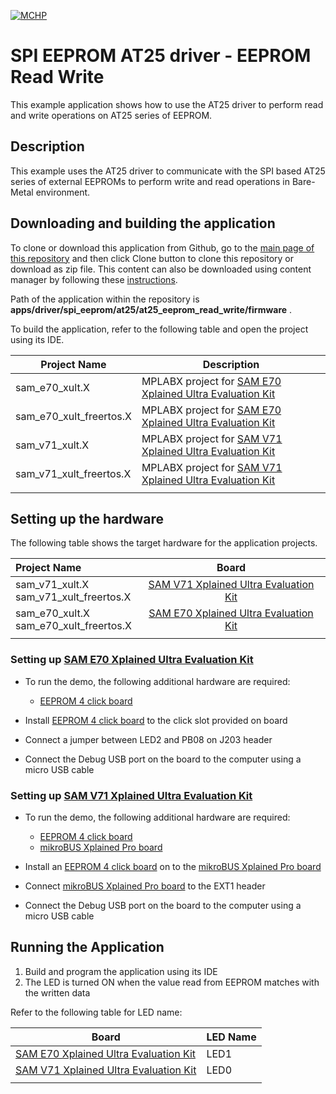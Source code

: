 [![MCHP](https://www.microchip.com/ResourcePackages/Microchip/assets/dist/images/logo.png)](https://www.microchip.com)

# SPI EEPROM AT25 driver - EEPROM Read Write

This example application shows how to use the AT25 driver to perform read and write operations on AT25 series of EEPROM.

## Description

This example uses the AT25 driver to communicate with the SPI based AT25 series of external EEPROMs to perform write and read operations in Bare-Metal environment.

## Downloading and building the application

To clone or download this application from Github, go to the [main page of this repository](https://github.com/Microchip-MPLAB-Harmony/core_apps_sam_e70_s70_v70_v71) and then click Clone button to clone this repository or download as zip file.
This content can also be downloaded using content manager by following these [instructions](https://github.com/Microchip-MPLAB-Harmony/contentmanager/wiki).

Path of the application within the repository is **apps/driver/spi_eeprom/at25/at25_eeprom_read_write/firmware** .

To build the application, refer to the following table and open the project using its IDE.

| Project Name      | Description                                    |
| ----------------- | ---------------------------------------------- |
| sam_e70_xult.X | MPLABX project for [SAM E70 Xplained Ultra Evaluation Kit](https://www.microchip.com/DevelopmentTools/ProductDetails/PartNO/DM320113) |
| sam_e70_xult_freertos.X | MPLABX project for [SAM E70 Xplained Ultra Evaluation Kit](https://www.microchip.com/DevelopmentTools/ProductDetails/PartNO/DM320113) |
| sam_v71_xult.X | MPLABX project for [SAM V71 Xplained Ultra Evaluation Kit](https://www.microchip.com/developmenttools/ProductDetails/atsamv71-xult) |
| sam_v71_xult_freertos.X | MPLABX project for [SAM V71 Xplained Ultra Evaluation Kit](https://www.microchip.com/developmenttools/ProductDetails/atsamv71-xult) |
|||

## Setting up the hardware

The following table shows the target hardware for the application projects.

| Project Name| Board|
|:---------|:---------:|
| sam_v71_xult.X <br> sam_v71_xult_freertos.X | [SAM V71 Xplained Ultra Evaluation Kit](https://www.microchip.com/developmenttools/ProductDetails/atsamv71-xult) |
| sam_e70_xult.X <br> sam_e70_xult_freertos.X | [SAM E70 Xplained Ultra Evaluation Kit](https://www.microchip.com/DevelopmentTools/ProductDetails/PartNO/DM320113) |
|||

### Setting up [SAM E70 Xplained Ultra Evaluation Kit](https://www.microchip.com/DevelopmentTools/ProductDetails/PartNO/DM320113)

- To run the demo, the following additional hardware are required:
  - [EEPROM 4 click board](https://www.mikroe.com/eeprom-4-click)

- Install [EEPROM 4 click board](https://www.mikroe.com/eeprom-4-click) to the click slot provided on board
- Connect a jumper between LED2 and PB08 on J203 header
- Connect the Debug USB port on the board to the computer using a micro USB cable

### Setting up [SAM V71 Xplained Ultra Evaluation Kit](https://www.microchip.com/developmenttools/ProductDetails/atsamv71-xult)

- To run the demo, the following additional hardware are required:
  - [EEPROM 4 click board](https://www.mikroe.com/eeprom-4-click)
  - [mikroBUS Xplained Pro board](https://www.microchip.com/developmenttools/ProductDetails/ATMBUSADAPTER-XPRO)

- Install an [EEPROM 4 click board](https://www.mikroe.com/eeprom-4-click) on to the [mikroBUS Xplained Pro board](https://www.microchip.com/developmenttools/ProductDetails/ATMBUSADAPTER-XPRO)
- Connect [mikroBUS Xplained Pro board](https://www.microchip.com/developmenttools/ProductDetails/ATMBUSADAPTER-XPRO) to the EXT1 header
- Connect the Debug USB port on the board to the computer using a micro USB cable

## Running the Application

1. Build and program the application using its IDE
2. The LED is turned ON when the value read from EEPROM matches with the written data

Refer to the following table for LED name:

| Board | LED Name |
| ----- | -------- |
|  [SAM E70 Xplained Ultra Evaluation Kit](https://www.microchip.com/DevelopmentTools/ProductDetails/PartNO/DM320113) | LED1 |
|  [SAM V71 Xplained Ultra Evaluation Kit](https://www.microchip.com/developmenttools/ProductDetails/atsamv71-xult) | LED0 |
|||
